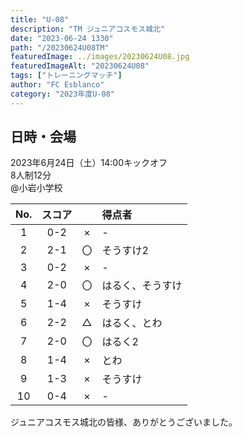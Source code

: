 ```yaml
---
title: "U-08"
description: "TM ジュニアコスモス城北"
date: "2023-06-24 1330"
path: "/20230624U08TM"
featuredImage: ../images/20230624U08.jpg
featuredImageAlt: "20230624U08"
tags: ["トレーニングマッチ"]
author: "FC Esblanco"
category: "2023年度U-08"
---
```


## 日時・会場

2023年6月24日（土）14:00キックオフ<br>
8人制12分<br>
@小岩小学校

| No.| スコア |   | 得点者  |
|:--:|:------:|:-:|:--------|
| 1  | 0-2 | × |-|
| 2  | 2-1 | 〇 |そうすけ2|
| 3  | 0-2 | × |-|
| 4  | 2-0 | 〇 |はるく、そうすけ|
| 5  | 1-4 | × |そうすけ|
| 6  | 2-2 | △ |はるく、とわ|
| 7  | 2-0 | 〇 |はるく2|
| 8  | 1-4 | × |とわ|
| 9  | 1-3 | × |そうすけ|
| 10 | 0-4 | × |-|


ジュニアコスモス城北の皆様、ありがとうございました。
